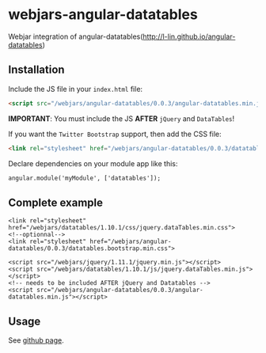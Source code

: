 webjars-angular-datatables
==========================

Webjar integration of angular-datatables(http://l-lin.github.io/angular-datatables)

Installation
------------

Include the JS file in your `index.html` file:

```html
<script src="/webjars/angular-datatables/0.0.3/angular-datatables.min.js"></script>
```

**IMPORTANT**: You must include the JS **AFTER** `jQuery` and `DataTables`!

If you want the `Twitter Bootstrap` support, then add the CSS file:

```html
<link rel="stylesheet" href="/webjars/angular-datatables/0.0.3/datatables.bootstrap.min.css">
```

Declare dependencies on your module app like this:

```html
angular.module('myModule', ['datatables']);
```

Complete example
----------------

```
<link rel="stylesheet" href="/webjars/datatables/1.10.1/css/jquery.dataTables.min.css">
<!--optionnal-->
<link rel="stylesheet" href="/webjars/angular-datatables/0.0.3/datatables.bootstrap.min.css">

<script src="/webjars/jquery/1.11.1/jquery.min.js"></script>
<script src="/webjars/datatables/1.10.1/js/jquery.dataTables.min.js"></script>
<!-- needs to be included AFTER jQuery and Datatables -->
<script src="/webjars/angular-datatables/0.0.3/angular-datatables.min.js"></script>
```


Usage
-----

See [github page](https://l-lin.github.io/angular-datatables).
